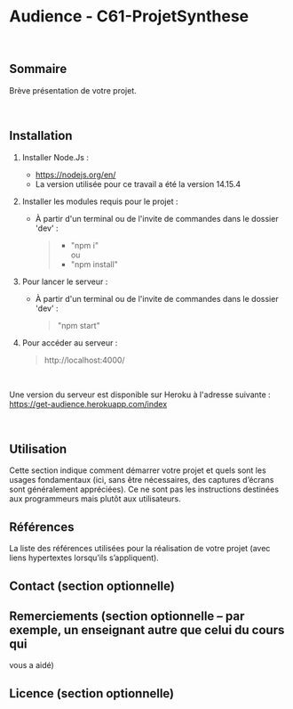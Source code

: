 

# Audience - C61-ProjetSynthese
&nbsp;

## Sommaire
Brève présentation de votre projet.

&nbsp;
&nbsp; 


## Installation

1. Installer Node.Js :
    - https://nodejs.org/en/
    - La version utilisée pour ce travail a été la version 14.15.4

2. Installer les modules requis pour le projet :
    - À partir d'un terminal ou de l'invite de commandes dans le dossier 'dev' :
        > * "npm i"      
        ou   
        > * "npm install"

3. Pour lancer le serveur : 
    - À partir d'un terminal ou de l'invite de commandes dans le dossier 'dev' : 
        >  "npm start"     

4. Pour accéder au serveur : 
    > http://localhost:4000/
  
&nbsp;
&nbsp;  

Une version du serveur est disponible sur Heroku à l'adresse suivante :  
https://get-audience.herokuapp.com/index

&nbsp;
&nbsp; 

## Utilisation
Cette section indique comment démarrer votre projet et quels sont les usages fondamentaux
(ici, sans être nécessaires, des captures d’écrans sont généralement appréciées). Ce ne sont pas
les instructions destinées aux programmeurs mais plutôt aux utilisateurs.
## Références
La liste des références utilisées pour la réalisation de votre projet (avec liens hypertextes
lorsqu’ils s’appliquent).
## Contact (section optionnelle)
## Remerciements (section optionnelle – par exemple, un enseignant autre que celui du cours qui
vous a aidé)
## Licence (section optionnelle)